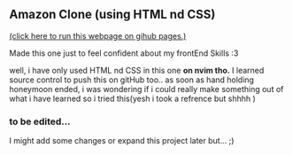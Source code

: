 <h2>Amazon Clone (using HTML nd CSS)</h2>

[(click here to run this webpage on gihub pages.)](https://ayusouttahere.github.io/clone.amazon/)

Made this one just to feel confident about my frontEnd Skills :3 

well, i have only used HTML nd CSS in this one **on nvim tho.**
I learned source control to push this on gitHub too..
as soon as hand holding honeymoon ended, i was wondering if i could really make something out of what i have learned so i tried this(yesh i took a refrence but shhhh )

<h3>to be edited...</h3>
I might add some changes or expand this project later but... ;) 